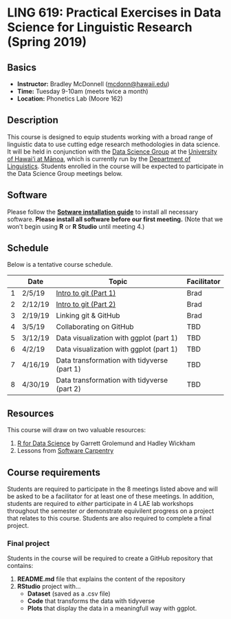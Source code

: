 
# LING 619: Practical Exercises in Data Science for Linguistic Research (Spring 2019)


## Basics
* **Instructor:** Bradley McDonnell (mcdonn@hawaii.edu)
* **Time:** Tuesday 9-10am (meets twice a month)
* **Location:** Phonetics Lab (Moore 162) 

## Description
This course is designed to equip students working with a broad range of linguistic data to use cutting edge research methodologies in data science. It will be held in conjunction with the [Data Science Group](https://github.com/uhm-dsg) at the [University of Hawai‘i at Mānoa](https://manoa.hawaii.edu/), which is currently run by the [Department of Linguistics](http://ling.hawaii.edu/). Students enrolled in the course will be expected to participate in the Data Science Group meetings below.  

## Software
Please follow the [**Sotware installation guide**](installation.md) to install all necessary software. **Please install all software before our first meeting.** (Note that we won't begin using **R** or **R Studio** until meeting 4.) 

## Schedule
Below is a tentative course schedule. 

|   | **Date** | **Topic**                                   | **Facilitator** |
|---|----------|---------------------------------------------|-----------------|
| 1 | 2/5/19   | [Intro to git (Part 1)](intro_to_git_p1.md) | Brad            |
| 2 | 2/12/19  | [Intro to git (Part 2)](intro_to_git_p2.md) | Brad            | 
| 3 | 2/19/19  | Linking git & GitHub                        | Brad            |
| 4 | 3/5/19   | Collaborating on GitHub                     | TBD             |
| 5 | 3/12/19  | Data visualization with ggplot (part 1)     | TBD             |
| 6 | 4/2/19   | Data visualization with ggplot (part 1)     | TBD             |
| 7 | 4/16/19  | Data transformation with tidyverse (part 1) | TBD             |
| 8 | 4/30/19  | Data transformation with tidyverse (part 2) | TBD             |

## Resources
This course will draw on two valuable resources: 

1. [R for Data Science](https://r4ds.had.co.nz/) by Garrett Grolemund and Hadley Wickham
2. Lessons from [Software Carpentry](https://software-carpentry.org/lessons/)

## Course requirements
Students are required to participate in the 8 meetings listed above and will be asked to be a facilitator for at least one of these meetings. In addition, students are required to *either* participate in 4 LAE lab workshops throughout the semester *or* demonstrate equivilent  progress on a project that relates to this course. Students are also required to complete a final project.

### Final project
Students in the course will be required to create a GitHub repository that contains: 

1. **README.md** file that explains the content of the repository 
1. **RStudio** project with... 
    * **Dataset** (saved as a .csv file)
    * **Code** that transforms the data with tidyverse
    * **Plots** that display the data in a meaningfull way with ggplot.